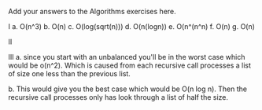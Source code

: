 Add your answers to the Algorithms exercises here.

I
a. O(n^3)
b. O(n)
c. O(log(sqrt(n)))
d. O(n(logn))
e. O(n^(n^n)
f. O(n)
g. O(n)

II

III
a. since you start with an unbalanced you'll be in the worst case which would be o(n^2). Which is caused from each recursive call processes a list of size one less than the previous list.

b. This would give you the best case which would be O(n log n). Then the recursive call processes only has look through a list of half the size.
